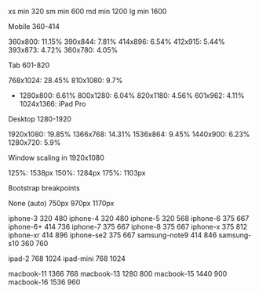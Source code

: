 xs min 320
sm min 600
md min 1200
lg min 1600

Mobile    360-414

360x800: 11.15%
390x844: 7.81%
414x896: 6.54%
412x915: 5.44%
393x873: 4.72%
360x780: 4.05%

Tab     601-820

768x1024: 28.45%
810x1080: 9.7%
- 1280x800: 6.61%
800x1280: 6.04%
820x1180: 4.56%
601x962: 4.11%
1024x1366: iPad Pro

Desktop    1280-1920

1920x1080: 19.85%
1366x768: 14.31%
1536x864: 9.45%
1440x900: 6.23%
1280x720: 5.9%

Window scaling in 1920x1080

125%: 1538px
150%: 1284px
175%: 1103px

Bootstrap breakpoints

None (auto)	750px	970px	1170px









iphone-3	320	480
iphone-4	320	480
iphone-5	320	568
iphone-6	375	667
iphone-6+	414	736
iphone-7	375	667
iphone-8	375	667
iphone-x	375	812
iphone-xr	414	896
iphone-se2	375	667
samsung-note9	414	846
samsung-s10	360	760

ipad-2	768	1024
ipad-mini	768	1024

macbook-11	1366	768
macbook-13	1280	800
macbook-15	1440	900
macbook-16	1536	960
